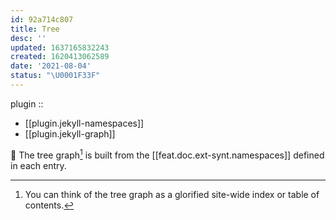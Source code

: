 ```yaml
---
id: 92a714c807
title: Tree
desc: ''
updated: 1637165832243
created: 1620413062589
date: '2021-08-04'
status: "\U0001F33F"
---
```


plugin ::
- [[plugin.jekyll-namespaces]]
- [[plugin.jekyll-graph]]


🌳 The tree graph[^ha] is built from the [[feat.doc.ext-synt.namespaces]] defined in each entry.

[^ha]: You can think of the tree graph as a glorified site-wide index or table of contents.
